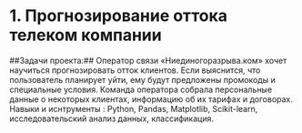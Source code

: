 # 1. Прогнозирование оттока телеком компании
##Задачи проекта:## Оператор связи «Ниединогоразрыва.ком» хочет научиться прогнозировать отток клиентов. Если выяснится, что пользователь планирует уйти, ему будут предложены промокоды и специальные условия. Команда оператора собрала персональные данные о некоторых клиентах, информацию об их тарифах и договорах. 
  Навыки и иснтрументы : Python, Pandas, Matplotlib, Scikit-learn, исследовательский анализ данных, классификация.

